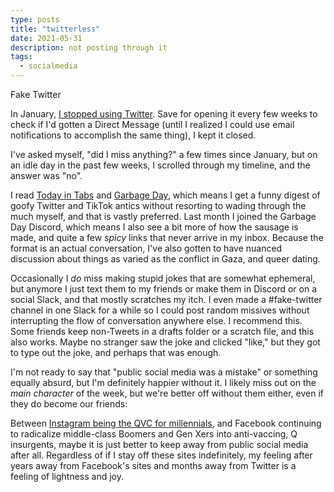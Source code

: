 ```yaml
---
type: posts
title: "twitterless"
date: 2021-05-31
description: not posting through it
tags:
  - socialmedia
---
```


Fake Twitter

In January, [I stopped using Twitter](https://www.brookshelley.com/posts/2020-02-22-a-twitter-experiment-using-rss-to-readonly-twitter/). Save for opening it every few weeks to check if I'd gotten a Direct Message (until I realized I could use email notifications to accomplish the same thing), I kept it closed. 

I've asked myself, "did I miss anything?" a few times since January, but on an idle day in the past few weeks, I scrolled through my timeline, and the answer was "no".

I read [Today in Tabs](https://www.todayintabs.com) and [Garbage Day](https://www.garbageday.email), which means I get a funny digest of goofy Twitter and TikTok antics without resorting to wading through the much myself, and that is vastly preferred. Last month I joined the Garbage Day Discord, which means I also see a bit more of how the sausage is made, and quite a few _spicy_ links that never arrive in my inbox. Because the format is an actual conversation, I've also gotten to have nuanced discussion about things as varied as the conflict in Gaza, and queer dating. 

Occasionally I _do_ miss making stupid jokes that are somewhat ephemeral, but anymore I just text them to my friends or make them in Discord or on a social Slack, and that mostly scratches my itch. I even made a #fake-twitter channel in one Slack for a while so I could post random missives without interrupting the flow of conversation anywhere else. I recommend this. Some friends keep non-Tweets in a drafts folder or a scratch file, and this also works. Maybe no stranger saw the joke and clicked "like," but they got to type out the joke, and perhaps that was enough.

I'm not ready to say that "public social media was a mistake" or something equally absurd, but I'm definitely happier without it. I likely miss out on the _main character_ of the week, but we're better off without them either, even if they do become our friends:

Between [Instagram being the QVC for millennials](https://www.forbes.com/sites/annabelacton/2017/07/11/lookout-retail-why-instagam-is-the-next-qvc/?sh=6ceccc47c909), and Facebook continuing to radicalize middle-class Boomers and Gen Xers into anti-vaccing, Q insurgents, maybe it is just better to keep away from public social media after all. Regardless of if I stay off these sites indefinitely, my feeling after years away from Facebook's sites and months away from Twitter is a feeling of lightness and joy.